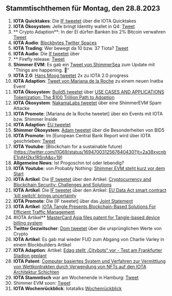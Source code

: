 ## Stammtischthemen für Montag, den 28.8.2023

1. **IOTA Quicktakes**: Die [IF tweetet]() über die IOTA Quicktakes
2. **IOTA Ökosystem**: Jelle bringt Identity wallet in Q4: [Tweet](https://twitter.com/Vrom14286662/status/1693700398987514219?t=O6-Tr9mJ2zFh6r5WD2A_lw&s=19)
3. ** Crypto Adaption**: In der EI dürfen Banken bis 2% Bitcoin verwahren [Tweet](https://twitter.com/seth_fin/status/1693751766808986064?t=gtw_SZXzBwdIWLmkpPomEQ&s=19)
4. **IOTA Audio**: [Blockbytes Twitter Spaces](https://twitter.com/blockbytescom/status/1693653993484959890?t=EpFz-3oE3A4mEQZZMUt5Bw&s=19)
5. **IOTA Trading**: Wer bewegt da 10 bzw. 37 Tiota? [Tweet](https://twitter.com/Salimasbegum/status/1693729865260818781?t=IpHUMCwnh4DE9UML-ytAPg&s=19)
6. **IOTA Audio**: Die [ If tweetet](https://twitter.com/iota/status/1694076983288775147?t=4WXABh4tyt6CAjXik77EZw&s=19) über
7. ** Firefly release: [ Tweet](https://twitter.com/gobbli/status/1693984022509330739?t=oWfhxrn_vq7JABGEQxcs3A&s=19)
8. **Shimmer EVM**: Es gab ein [Tweet von ShimmerSea](https://twitter.com/gobbli/status/1693984022509330739?t=oWfhxrn_vq7JABGEQxcs3A&s=19) zum Update mit "Things are happening. 👀"
9. **IOTA 2.0**: [Hans Moog tweetet](https://twitter.com/hus_qy/status/1694105696776675657?t=R13Jz5gumXbcIXlc3g-ZCg&s=19) 2x zu IOTA 2.0 progress
10. **IOTA Adaption**: [Tweet von Mariana de la Roche](https://twitter.com/Marianadlrw/status/1693997375667474532?t=Ds6uBdmI6DRRnOFCr-OOcA&s=19) zu einem neuen Inatba Event
11. **IOTA Ökosystem**: [Build5 tweetet](https://twitter.com/build5tech/status/1694242356873331151?t=MEmdYe2s3-Y5GHwRNncy8A&s=19) über [USE CASES AND APPLICATIONS
Tokenization: The $100 Trillion Path to Adoption](https://build5.com/blog/tokenization/)
12. **IOTA Ökosystem**: [ NakamaLabs tweetet](https://twitter.com/Nakama_Labs/status/1694333561980047578?t=_-Bio7HQB4rXBBVaGankQw&s=19) über eine ShimmerEVM Spam Attacke
13. **IOTA Promote**: [Mariana de la Roche tweetet] über ein Events mit IOTA bzw. Shimmer Inside
14. **IOTA Adaption**: [EU tweetet](https://twitter.com/EUBlockchain/status/1694324758467182721?t=ok-RFJmPZpQFJJKH7kK-Ig&s=19)
15. **Shimmer Ökosystem**: [Adam tweetet](https://twitter.com/adam_unchained/status/1694574987909402725?t=8ggjHpE-B47JYE-VOug6hA&s=19) über die Besonderheiten von BlD5
16. **IOTA Promote**: Im [European Central Bank Report wird über IOTA geschrieben: [Tweet](https://twitter.com/I1G69/status/1694700312567640430?t=2a38xycnbE1nAH2kx1RSnA&s=19)
17. **IOTA Youtube**: [Blockchain for a sustainable future)(https://twitter.com/I1G69/status/1694700312567640430?)t=2a38xycnbE1nAH2kx1RSnA&s=19)
18. **Allgemeine News**: Ist Progoschin  tot oder lebendig?
19. **IOTA Youtube**: von Probably Nothing: [Shimmer EVM steht kurz vor dem Start](https://youtu.be/So39unCMqNo?si=ZGOehvFa7t0qalA4)
20. **IOTA Artikel**: Die [IF tweetet](https://twitter.com/iota/status/1694678794244665607?t=d1X6jZTVqiup1XiqWzq2Iw&s=19) über den Artikel: [Cryptocurrency and Blockchain Security: Challenges and Solutions](https://readwrite.com/cryptocurrency-and-blockchain-security-challenges-and-solutions/)
21. **IOTA Artikel**: Die [IF tweetet](https://twitter.com/iota/status/1694745042198360453?t=ElgZLlpJMmxTtKLz0dLyOA&s=19) über den Artikel: [EU Data Act smart contract ‘kill switch’ brings uncertainty](https://cointelegraph.com/news/eu-data-act-smart-contract-kill-switch-brings-uncertainty)
22. **IOTA Promote**: Die [IF tweetet] über das [Joint Statement](https://data-act.info/joint-statement/)
23. **IOTA Artikel**: [IOTA Tangle Presents Blockchain-Based Solutions For Efficient Traffic Management](https://blockzeit.com/iota-tangle-presents-blockchain-based-solutions-for-efficient-traffic-management/)
24. #IOTA Artikel** [MasterCard Asia files patent for Tangle-based device billing system](https://cointelegraph.com/news/mastercard-asia-files-patent-for-tangle-based-device-billing-system)
25. **Twitter Gezwitscher**: [Dom tweetet](https://twitter.com/DomSchiener/status/1694967942612492320?t=2d1vge_0-wXeLrpxIGPaEA&s=19) über die ursprünglichen Werte von Crypto
26. **IOTA Artikel**: Es gab mal wieder FUD zum Abgang von Charlie Varley in einem Blockbuilders Artikel
27. **IOTA Adaption**: Artikel: [Edag stellt „Citybots“ vor - Test am Frankfurter Stadion geplant](https://www.fuldaerzeitung.de/fulda/fulda-citybots-frankfurt-stadion-test-digitalministerin-kristina-sinemus-edag-92453564.html?source=tw)
28. **IOTA Patent**: [Computer basiertes System und Verfahren zur Vermittlung von Wettkontrakten durch Verwendung von NFTs auf den IOTA Architektur Schichten](https://worldwide.espacenet.com/patent/search/family/087518581/publication/DE102022000649A1?q=pn%3DDE102022000649A1)
29. **IOTA Stammtisch** war am Wochenende in Hamburg: [Tweet](https://twitter.com/GangTangleTalk/status/1695469097692082654?t=ZSMc-chhNgD8GuogcSUI1w&s=19)
30. Shimmer EVM soon: [Tweet](https://twitter.com/Vrom14286662/status/1695451566977724746?t=mUQhu6kb_Vx0OvQG0slblg&s=19)
31. **IOTA Wochenrückblick**: Iotatalks [Wochenrückblick](https://www.iota-talk.com/index.php?article/318-wochenr%C3%BCckblick-vom-20-bis-26-august-2023/)

